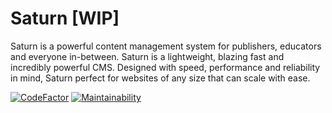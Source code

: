 # Saturn [WIP]
Saturn is a powerful content management system for publishers, educators and everyone in-between. Saturn is a lightweight, blazing fast and incredibly powerful CMS. Designed with speed, performance and reliability in mind, Saturn perfect for websites of any size that can scale with ease.

[![CodeFactor](https://www.codefactor.io/repository/github/lmwnweb/saturn/badge?s=f64b48d218619ac47c05eea3e8f85106d1fb4c9c)](https://www.codefactor.io/repository/github/lmwnweb/saturn)
[![Maintainability](https://api.codeclimate.com/v1/badges/a6e16f8be06aa9289f3d/maintainability)](https://codeclimate.com/repos/60bd5010dd0b7c016200114d/maintainability)
